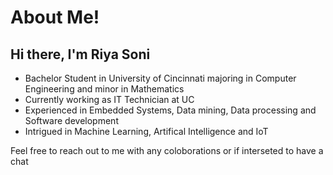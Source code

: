 # About Me!
## Hi there, I'm Riya Soni
- Bachelor Student in University of Cincinnati majoring in Computer Engineering and minor in Mathematics
- Currently working as IT Technician at UC
- Experienced in Embedded Systems, Data mining, Data processing and Software development
- Intrigued in Machine Learning, Artifical Intelligence and IoT

Feel free to reach out to me with any coloborations or if interseted to have a chat

<!--
**rsoni89/rsoni89** is a ✨ _special_ ✨ repository because its `README.md` (this file) appears on your GitHub profile.

Here are some ideas to get you started:

- 🔭 I’m currently working on ...
- 🌱 I’m currently learning ...
- 👯 I’m looking to collaborate on ...
- 🤔 I’m looking for help with ...
- 💬 Ask me about ...
- 📫 How to reach me: ...
- 😄 Pronouns: ...
- ⚡ Fun fact: ...
-->
